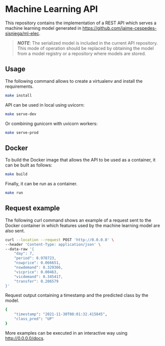 # Machine Learning API
This repository contains the implementation of a REST API which serves a machine learning model generated in https://github.com/jaime-cespedes-sisniega/ml-elec.

> **_NOTE_**: The serialized model is included in the current API repository. This mode of operation should be replaced by obtaining the model from a model registry or a repository where models are stored.

## Usage

The following command allows to create a virtualenv and install the requirements.
```bash
make install
```

API can be used in local using uvicorn:
```bash
make serve-dev
```

Or combining gunicorn with uvicorn workers:
```bash
make serve-prod
```

## Docker

To build the Docker image that allows the API to be used as a container, it can be built as follows:
```bash
make build
```
Finally, it can be run as a container.
```bash
make run
```

## Request example
The following curl command shows an example of a request sent to the Docker container in which features used by the machine learning model are also sent.

```bash
curl --location --request POST 'http://0.0.0.0' \
--header 'Content-Type: application/json' \
--data-raw '{
    "day": 7,
    "period": 0.978723,
    "nswprice": 0.066651,
    "nswdemand": 0.329366,
    "vicprice": 0.00463,
    "vicdemand": 0.345417,
    "transfer": 0.206579
}'
```
Request output containing a timestamp and the predicted class by the model.
```bash
{
    "timestamp": "2021-11-30T08:01:32.415845",
    "class_pred": "UP"
}
```

More examples can be executed in an interactive way using http://0.0.0.0/docs.

